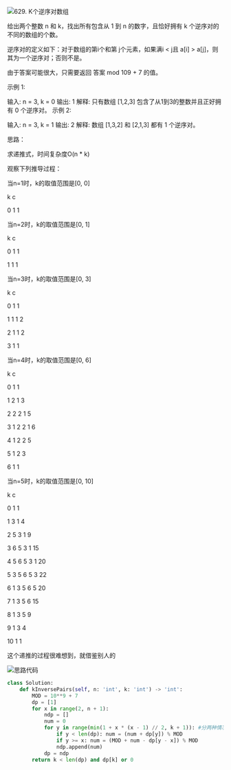 ![629. K个逆序对数组](https://leetcode-cn.com/problems/k-inverse-pairs-array/submissions/)

给出两个整数 n 和 k，找出所有包含从 1 到 n 的数字，且恰好拥有 k 个逆序对的不同的数组的个数。

逆序对的定义如下：对于数组的第i个和第 j个元素，如果满i < j且 a[i] > a[j]，则其为一个逆序对；否则不是。

由于答案可能很大，只需要返回 答案 mod 109 + 7 的值。

示例 1:

输入: n = 3, k = 0
输出: 1
解释: 
只有数组 [1,2,3] 包含了从1到3的整数并且正好拥有 0 个逆序对。
示例 2:

输入: n = 3, k = 1
输出: 2
解释: 
数组 [1,3,2] 和 [2,1,3] 都有 1 个逆序对。

思路：

求递推式，时间复杂度O(n * k)

观察下列推导过程：

当n=1时，k的取值范围是[0, 0]

k   c

0 1 1

当n=2时，k的取值范围是[0, 1]

k   c

0 1 1

1 1 1

当n=3时，k的取值范围是[0, 3]

k       c

0 1     1

1 1 1   2

2   1 1 2

3     1 1

当n=4时，k的取值范围是[0, 6]

k         c

0 1       1

1 2 1     3

2 2 2 1   5

3 1 2 2 1 6

4   1 2 2 5

5     1 2 3

6       1 1

当n=5时，k的取值范围是[0, 10]

k            c

0  1         1

1  3 1       4

2  5 3 1     9

3  6 5 3 1   15

4  5 6 5 3 1 20

5  3 5 6 5 3 22

6  1 3 5 6 5 20

7    1 3 5 6 15

8      1 3 5 9

9        1 3 4

10         1 1

这个递推的过程很难想到，就借鉴别人的

![思路代码](http://bookshadow.com/weblog/2017/06/25/leetcode-k-inverse-pairs-array/)

```py
class Solution:
    def kInversePairs(self, n: 'int', k: 'int') -> 'int':
        MOD = 10**9 + 7
        dp = [1]
        for x in range(2, n + 1):   
            ndp = []
            num = 0
            for y in range(min(1 + x * (x - 1) // 2, k + 1)): #分两种情况
                if y < len(dp): num = (num + dp[y]) % MOD
                if y >= x: num = (MOD + num - dp[y - x]) % MOD
                ndp.append(num) 
            dp = ndp
        return k < len(dp) and dp[k] or 0
```

